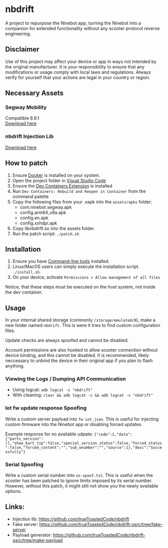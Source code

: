 # nbdrift
A project to repurpose the Ninebot app, turning the Ninebot into a companion for extended functionality without any scooter protocol reverse engineering.
## Disclaimer
Use of this project may affect your device or app in ways not intended by the original manufacturer. It is your responsibility to ensure that any modifications or usage comply with local laws and regulations. Always verify for yourself that your actions are legal in your country or region.
## Necessary Assets
### Segway Mobility
Compatible 6.9.1<br>
[Download here](https://apkpure.com/segway-ninebot/com.ninebot.segway/download/6.9.1)
### nbdrift Injection Lib
[Download here]([https://drive.google.com/file/d/1c7P5YQv2bbzXvKQaadS49lG_w2wWM74S/view?usp=sharing](https://drive.google.com/drive/folders/1lKpRhx2mWYWAiIoIEPyJkhB75iPiTszy?usp=sharing](https://drive.google.com/drive/folders/1lKpRhx2mWYWAiIoIEPyJkhB75iPiTszy?usp=drive_link)))
## How to patch
1. Ensure [Docker](https://www.docker.com/) is installed on your system.
2. Open the project folder in [Visual Studio Code](https://code.visualstudio.com/)
3. Ensure the [Dev Containers Extension](https://marketplace.visualstudio.com/items?itemName=ms-vscode-remote.remote-containers) is installed
4. Run `Dev Containers: Rebuild and Reopen in Container` from the command palette
5. Copy the following files from your .xapk into the `assets/apks` folder:
   - com.ninebot.segway.apk
   - config.arm64_v8a.apk
   - config.en.apk
   - config.xxhdpi.apk
6. Copy libnbdrift.so into the assets folder.
7. Run the patch script: `./patch.sh`
## Installation
1. Ensure you have [Command-line tools](https://developer.android.com/tools) installed.
2. Linux/MacOS users can simply execute the installation script. `./install.sh`.
3. On your device, activate `Permissions > Allow management of all files`

Notice, that these steps must be executed on the host system, not inside the dev container.
## Usage
In your internal shared storage (commonly `/storage/emulated/0`), make a new folder named `nbdrift`. This is were it tries to find custom configuration files.

Update checks are always spoofed and cannot be disabled.

Account permissions are also hooked to allow scooter connection without device binding, and this cannot be disabled. It is recommended, likely neccessary to unbind the device in their original app if you plan to flash anything.

### Viewing the Logs / Dumping API Communication
- Using logcat: `adb logcat -s "nbdrift"`
- With cleaning: `clear && adb logcat -c && adb logcat -s "nbdrift"`

### Iot fw update response Spoofing
Write a custom server payload into `fw-iot.json`. This is useful for injecting custom firmware into the Ninebot app or disabling forced updates.

Example response for no available udpate:
`{"code":1,"data":{"parts_version":[],"show_kart_tip":false,"special_version_status":false,"forced_status":false,"forced_content":"","sub_wnumber":"","source":1},"desc":"Successfully"}`
### Serial Spoofing
Write a custom serial number into `sn-spoof.txt`. This is useful when the scooter has been patched to ignore limits imposed by its serial number. However, without this patch, it might still not show you the newly available options.
## Links:
- Injection lib: https://github.com/trueToastedCode/nbdrift
- Fake server: https://github.com/trueToastedCode/nbdrift-osrc/tree/fake-server
- Payload generator: https://github.com/trueToastedCode/nbdrift-osrc/tree/make-payload

